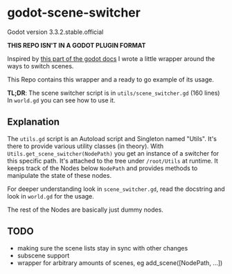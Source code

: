 # godot-scene-switcher

Godot version 3.3.2.stable.official

__THIS REPO ISN'T IN A GODOT PLUGIN FORMAT__

Inspired by [this part of the godot 
docs](https://docs.godotengine.org/en/stable/tutorials/misc/change_scenes_manually.html#doc-change-scenes-manually)
I wrote a little wrapper around the ways to switch scenes.

This Repo contains this wrapper and a ready to go example of its usage.

__TL;DR__:
The scene switcher script is in `utils/scene_switcher.gd` (160 lines)
In `world.gd` you can see how to use it.  


## Explanation

The `utils.gd` script is an Autoload script and Singleton named "Utils". It's 
there to provide various utility classes (in theory). With 
`Utils.get_scene_switcher(NodePath)` you get an instance of a switcher for this 
specific path. It's attached to the tree under `/root/Utils` at runtime. It 
keeps track of the Nodes below `NodePath` and provides methods to manipulate the 
state of these nodes.

For deeper understanding look in `scene_switcher.gd`, read the docstring and 
look in `world.gd` for the usage.

The rest of the Nodes are basically just dummy nodes.

## TODO

  - making sure the scene lists stay in sync with other changes
  - subscene support
  - wrapper for arbitrary amounts of scenes, eg add_scene([NodePath, ...])


